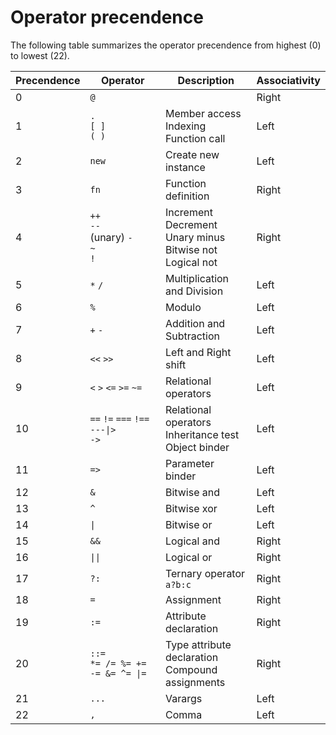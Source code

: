 <!------------------------------------------------------------------------------------------------
This work is licensed under the Creative Commons Attribution-ShareAlike 4.0 International License.
 To view a copy of this license, visit http://creativecommons.org/licenses/by-sa/4.0/.
 Author: Henrik Heine (hheine@mail.uni-paderborn.de)
 PADrend Version 1.0.0
------------------------------------------------------------------------------------------------->

# Operator precendence

The following table summarizes the operator precendence from highest (0) to lowest (22).

| Precendence | Operator | Description | Associativity |
| ----- | ----- | ----- | ----- |
| 0 | `@` | | Right |
| 1 | `.`<br>`[ ]`<br>`( )` | Member access<br>Indexing<br>Function call | Left |
| 2 | `new` | Create new instance | Left |
| 3 | `fn` | Function definition | Right |
| 4 | `++`<br>`--`<br>(unary) `-`<br>`~`<br>`!` | Increment<br>Decrement<br>Unary minus<br>Bitwise not<br>Logical not | Right |
| 5 | `*` `/` | Multiplication and Division | Left |
| 6 | `%` | Modulo | Left |
| 7 | `+` `-` | Addition and Subtraction | Left |
| 8 | `<<` `>>` | Left and Right shift | Left |
| 9 | `<` `>` `<=` `>=` `~=` | Relational operators | Left |
| 10 | `==` `!=` `===` `!==` <br> <code>---&#124;></code> <br> `->` | Relational operators<br>Inheritance test<br>Object binder | Left |
| 11 | `=>` | Parameter binder | Left |
| 12 | `&` | Bitwise and | Left |
| 13 | `^` | Bitwise xor | Left |
| 14 | <code>&#124;</code> | Bitwise or | Left |
| 15 | `&&` | Logical and | Right |
| 16 | <code>&#124;&#124;</code> | Logical or | Right |
| 17 | `?:` | Ternary operator `a?b:c` | Right |
| 18 | `=` | Assignment | Right |
| 19 | `:=` | Attribute declaration | Right |
| 20 | `::=`<br><code>*= /= %= += -= &= ^= &#124;=</code> | Type attribute declaration<br>Compound assignments | Right |
| 21 | `...` | Varargs | Left |
| 22 | `,` | Comma | Left |


